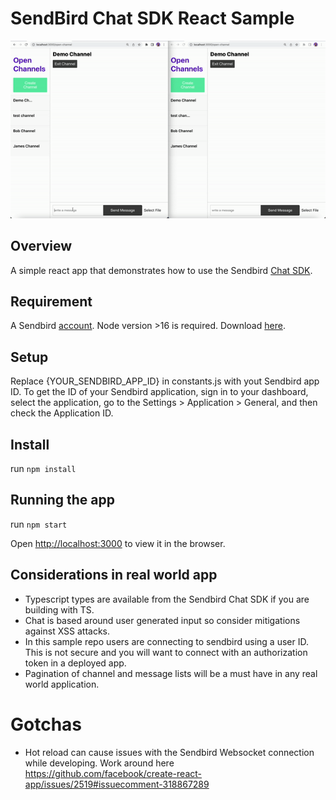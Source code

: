 # SendBird Chat SDK React Sample

![React sample](/react-sample.gif?raw=true "react sample")


## Overview
A simple react app that demonstrates how to use the Sendbird [Chat SDK](https://sendbird.com/docs/chat).

## Requirement
A Sendbird [account](https://dashboard.sendbird.com/auth/signup).
Node version >16 is required. Download [here](https://nodejs.org/en/).

## Setup
Replace {YOUR_SENDBIRD_APP_ID} in constants.js with yout Sendbird app ID. 
To get the ID  of your Sendbird application, sign in to your dashboard, select the application, go to the Settings > Application > General, and then check the Application ID.

## Install
run `npm install`

## Running the app

run `npm start`

Open [http://localhost:3000](http://localhost:3000) to view it in the browser.

## Considerations in real world app
 - Typescript types are available from the Sendbird Chat SDK if you are building with TS.
 - Chat is based around user generated input so consider mitigations against XSS attacks.
 - In this sample repo users are connecting to sendbird using a user ID. This is not secure and you will want to connect with an authorization token in a deployed app.
 - Pagination of channel and message lists will be a must have in any real world application.


# Gotchas
 - Hot reload can cause issues with the Sendbird Websocket connection while developing. Work around here https://github.com/facebook/create-react-app/issues/2519#issuecomment-318867289





